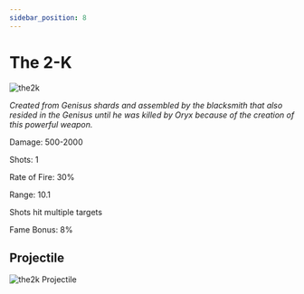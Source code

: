 ```yaml
---
sidebar_position: 8
---
```


# The 2-K

![the2k](https://vwiki.valorserver.com/api/item/picture/the%202-k)

<i>Created from Genisus shards and assembled by the blacksmith that also resided in the Genisus until he was killed by Oryx because of the creation of this powerful weapon.</i>

Damage: 500-2000

Shots: 1

Rate of Fire: 30% 

Range: 10.1

Shots hit multiple targets

Fame Bonus: 8%

## Projectile

![the2k Projectile](https://cdn.discordapp.com/attachments/953134990428868629/953328064878755951/2-k.gif)

